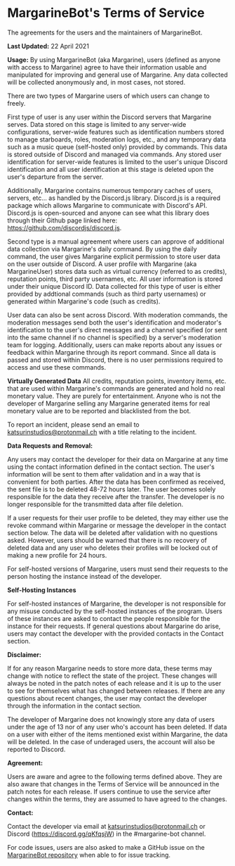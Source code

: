 <h1>MargarineBot's Terms of Service</h1>
The agreements for the users and the maintainers of MargarineBot.

**Last Updated:** 22 April 2021

**Usage:**
By using MargarineBot (aka Margarine), users (defined as anyone with access to Margarine) agree to have their information usable and manipulated for improving and general use of Margarine. Any data collected will be collected anonymously and, in most cases, not stored.

There are two types of Margarine users of which users can change to freely.

First type of user is any user within the Discord servers that Margarine serves. Data stored on this stage is limited to any server-wide configurations, server-wide features such as identification numbers stored to manage starboards, roles, moderation logs, etc., and any temporary data such as a music queue (self-hosted only) provided by commands. This data is stored outside of Discord and managed via commands. Any stored user identification for server-wide features is limited to the user's unique Discord identification and all user identification at this stage is deleted upon the user's departure from the server. 

Additionally, Margarine contains numerous temporary caches of users, servers, etc... as handled by the Discord.js library. Discord.js is a required package which allows Margarine to communicate with Discord's API. Discord.js is open-sourced and anyone can see what this library does through their Github page linked here: https://github.com/discordjs/discord.js.

Second type is a manual agreement where users can approve of additional data collection via Margarine's daily command. By using the daily command, the user gives Margarine explicit permission to store user data on the user outside of Discord. A user profile with Margarine (aka MargarineUser) stores data such as virtual currency (referred to as credits), reputation points, third party usernames, etc. All user information is stored under their unique Discord ID. Data collected for this type of user is either provided by addtional commands (such as third party usernames) or generated within Margarine's code (such as credits).

User data can also be sent across Discord. With moderation commands, the moderation messages send both the user's identification and moderator's identification to the user's direct messages and a channel specified (or sent into the same channel if no channel is specified) by a server's moderation team for logging. Additionally, users can make reports about any issues or feedback within Margarine through its report command. Since all data is passed and stored within Discord, there is no user permissions required to access and use these commands.

**Virtually Generated Data**
All credits, reputation points, inventory items, etc. that are used within Margarine's commands are generated and hold no real monetary value. They are purely for entertainment. Anyone who is not the developer of Margarine selling any Margarine generated items for real monetary value are to be reported and blacklisted from the bot.

To report an incident, please send an email to <a href="mailto:katsurinstudios@protonmail.ch">katsurinstudios@protonmail.ch</a> with a title relating to the incident.  

**Data Requests and Removal:**

Any users may contact the developer for their data on Margarine at any time using the contact information defined in the contact section. The user's information will be sent to them after validation and in a way that is convenient for both parties. After the data has been confirmed as received, the sent file is to be deleted 48-72 hours later. The user becomes solely responsible for the data they receive after the transfer. The developer is no longer responsible for the transmitted data after file deletion.

If a user requests for their user profile to be deleted, they may either use the revoke command within Margarine or message the developer in the contact section below. The data will be deleted after validation with no questions asked. However, users should be warned that there is no recovery of deleted data and any user who deletes their profiles will be locked out of making a new profile for 24 hours. 

For self-hosted versions of Margarine, users must send their requests to the person hosting the instance instead of the developer.

**Self-Hosting Instances**

For self-hosted instances of Margarine, the developer is not responsible for any misuse conducted by the self-hosted instances of the program. Users of these instances are asked to contact the people responsible for the instance for their requests. If general questions about Margarine do arise, users may contact the developer with the provided contacts in the Contact section.

**Disclaimer:**

If for any reason Margarine needs to store more data, these terms may change with notice to reflect the state of the project. These changes will always be noted in the patch notes of each release and it is up to the user to see for themselves what has changed between releases. If there are any questions about recent changes, the user may contact the developer through the information in the contact section.

The developer of Margarine does not knowingly store any data of users under the age of 13 nor of any user who's account has been deleted. If data on a user with either of the items mentioned exist within Margarine, the data will be deleted. In the case of underaged users, the account will also be reported to Discord.

**Agreement:**

Users are aware and agree to the following terms defined above. They are also aware that changes in the Terms of Service will be announced in the patch notes for each release. If users continue to use the service after changes within the terms, they are assumed to have agreed to the changes.

**Contact:**

Contact the developer via email at <a href="mailto:katsurinstudios@protonmail.ch">katsurinstudios@protonmail.ch</a> or Discord (https://discord.gg/qKfqsjW) in the #margarine-bot channel.

For code issues, users are also asked to make a GitHub issue on the [MargarineBot repository](https://github.com/Butterstroke/MargarineBot/issues) when able to for issue tracking.
